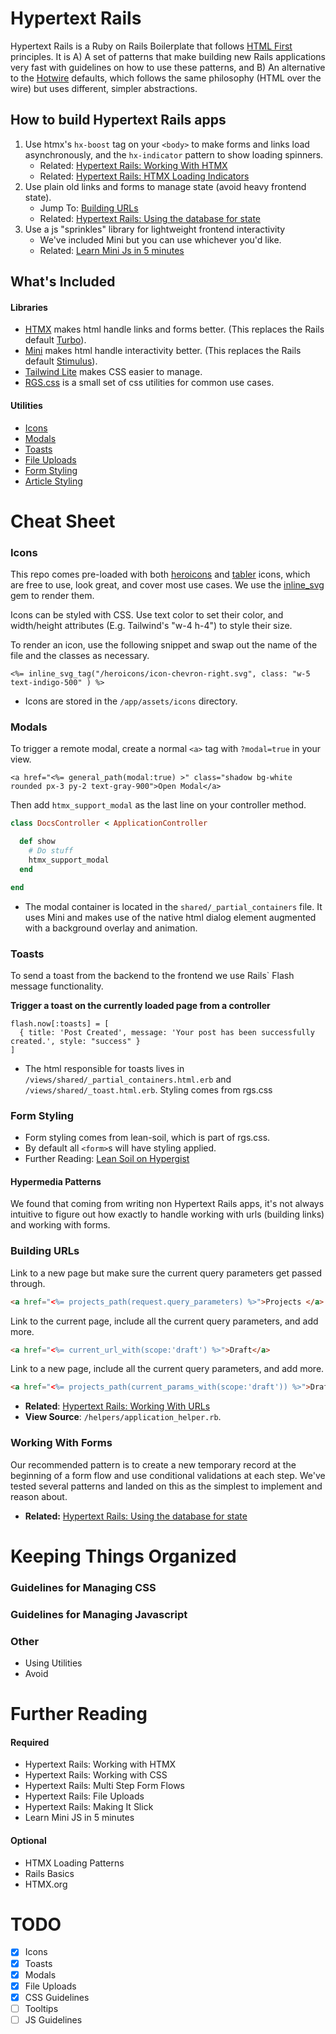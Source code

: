 
# Hypertext Rails

Hypertext Rails is a Ruby on Rails Boilerplate that follows [HTML First](https://html-first.com/) principles. It is A) A set of patterns that make building new Rails applications very fast with guidelines on how to use these patterns, and B) An alternative to the [Hotwire](https://hotwire.dev/) defaults, which follows the same philosophy (HTML over the wire) but uses different, simpler abstractions.


## How to build Hypertext Rails apps

1. Use htmx's `hx-boost` tag on your `<body>` to make forms and links load asynchronously, and the `hx-indicator` pattern to show loading spinners.
    - Related: [Hypertext Rails: Working With HTMX](https://hypergist.io/tony/working-with-htmx)
    - Related: [Hypertext Rails: HTMX Loading Indicators](https://hypergist.io/tony/malign-down)
2. Use plain old links and forms to manage state (avoid heavy frontend state).
    - Jump To: [Building URLs](#building-urls)
    - Related: [Hypertext Rails: Using the database for state](https://hypergist.io/tony/multi-step-form-flows)
3. Use a js "sprinkles" library for lightweight frontend interactivity
    - We've included Mini but you can use whichever you'd like. 
    - Related: [Learn Mini Js in 5 minutes](https://mini-js.com/)


## What's Included

#### Libraries


- [HTMX](https://htmx.org/) makes html handle links and forms better. (This replaces the Rails default [Turbo](https://turbo.hotwired.dev/)).
- [Mini](https://mini-js.com/) makes html handle interactivity better. (This replaces the Rails default [Stimulus](https://stimulus.hotwired.dev/)).
- [Tailwind Lite](https://tailwind-lite.com/) makes CSS easier to manage.
- [RGS.css](https://hypergist.io/b/tony/rgs) is a small set of css utilities for common use cases.


#### Utilities
- [Icons](#icons)
- [Modals](#modals)
- [Toasts](#toasts)
- [File Uploads](#file-uploads)
- [Form Styling](#form-styling)
- [Article Styling](#article-styling)

# Cheat Sheet

### Icons

This repo comes pre-loaded with both [heroicons](https://heroicons.com/) and [tabler](https://tablericons.com/) icons, which are free to use, look great, and cover most use cases. We use the [inline_svg](https://github.com/jamesmartin/inline_svg) gem to render them.

Icons can be styled with CSS. Use text color to set their color, and width/height attributes (E.g. Tailwind's "w-4 h-4") to style their size.

To render an icon, use the following snippet and swap out the name of the file and the classes as necessary.

```
<%= inline_svg_tag("/heroicons/icon-chevron-right.svg", class: "w-5 text-indigo-500" ) %>
```

- Icons are stored in the `/app/assets/icons` directory. 

### Modals

To trigger a remote modal, create a normal `<a>` tag with `?modal=true` in your view.

```
<a href="<%= general_path(modal:true) >" class="shadow bg-white rounded px-3 py-2 text-gray-900">Open Modal</a>
```

Then add `htmx_support_modal` as the last line on your controller method.

```ruby
class DocsController < ApplicationController

  def show 
    # Do stuff
    htmx_support_modal
  end

end
```

- The modal container is located in the `shared/_partial_containers` file. It uses Mini and makes use of the native html dialog element augmented with a background overlay and animation. 

### Toasts

To send a toast from the backend to the frontend we use Rails` Flash message functionality. 

**Trigger a toast on the currently loaded page from a controller**

```
flash.now[:toasts] = [
  { title: 'Post Created', message: 'Your post has been successfully created.', style: "success" }
]
```

- The html responsible for toasts lives in `/views/shared/_partial_containers.html.erb` and `/views/shared/_toast.html.erb`. Styling comes from rgs.css

### Form Styling

- Form styling comes from lean-soil, which is part of rgs.css.
- By default all `<form>`s will have styling applied. 
- Further Reading: [Lean Soil on Hypergist](https://hypergist.io/tony/lean-soil)


#### Hypermedia Patterns

We found that coming from writing non Hypertext Rails apps, it's not always intuitive to figure out how exactly to handle working with urls (building links) and working with forms.

### Building URLs

Link to a new page but make sure the current query parameters get passed through.

```html
<a href="<%= projects_path(request.query_parameters) %>">Projects </a>
```

Link to the current page, include all the current query parameters, and add more.

```html
<a href="<%= current_url_with(scope:'draft') %>">Draft</a>
```

Link to a new page, include all the current query parameters, and add more.

```html
<a href="<%= projects_path(current_params_with(scope:'draft')) %>">Draft Projects</a>
```
 
- **Related**: [Hypertext Rails: Working With URLs](https://hypergist.io/tony/building-urls-in-rails?collection=html-first-rails)
- **View Source**: `/helpers/application_helper.rb`.

### Working With Forms

Our recommended pattern is to create a new temporary record at the beginning of a form flow and use conditional validations at each step. We've tested several patterns and landed on this as the simplest to implement and reason about.

- **Related:** [Hypertext Rails: Using the database for state](https://hypergist.io/tony/multi-step-form-flows)


# Keeping Things Organized



### Guidelines for Managing CSS

### Guidelines for Managing Javascript

### Other

- Using Utilities
- Avoid 

# Further Reading 

#### Required
- Hypertext Rails: Working with HTMX
- Hypertext Rails: Working with CSS
- Hypertext Rails: Multi Step Form Flows
- Hypertext Rails: File Uploads
- Hypertext Rails: Making It Slick
- Learn Mini JS in 5 minutes

#### Optional
- HTMX Loading Patterns
- Rails Basics
- HTMX.org


# TODO

- [x] Icons
- [x] Toasts
- [x] Modals
- [x] File Uploads
- [x] CSS Guidelines
- [ ] Tooltips
- [ ] JS Guidelines